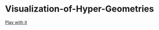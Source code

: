 # Visualization-of-Hyper-Geometries

[Play with it](https://sdtelectronic.github.io/Visualization-of-Hyper-Geometries/src/index.html)